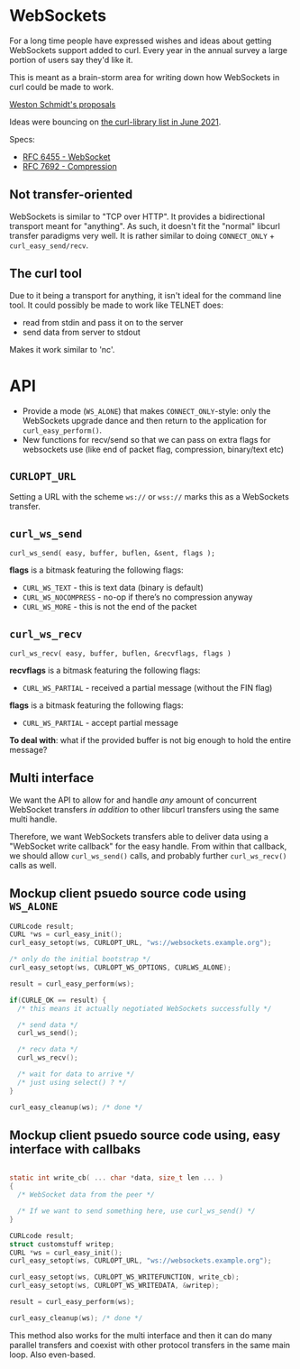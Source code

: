 # WebSockets

For a long time people have expressed wishes and ideas about getting WebSockets support added to curl. Every year in the annual survey a large portion of users say they'd like it.

This is meant as a brain-storm area for writing down how WebSockets in curl could be made to work.

[Weston Schmidt's proposals](https://github.com/schmidtw/curl-websocket-proposal)

Ideas were bouncing on [the curl-library list in June 2021](https://curl.se/mail/lib-2021-06/).

Specs:

- [RFC 6455 - WebSocket](https://datatracker.ietf.org/doc/html/rfc6455)
- [RFC 7692 - Compression](https://datatracker.ietf.org/doc/html/rfc7692)

## Not transfer-oriented

WebSockets is similar to "TCP over HTTP". It provides a bidirectional transport meant for "anything". As such, it doesn't fit the "normal" libcurl transfer paradigms very well. It is rather similar to doing `CONNECT_ONLY` + `curl_easy_send/recv`.

## The curl tool

Due to it being a transport for anything, it isn't ideal for the command line tool. It could possibly be made to work like TELNET does:

 - read from stdin and pass it on to the server
 - send data from server to stdout

Makes it work similar to 'nc'.

# API

- Provide a mode (`WS_ALONE`) that makes `CONNECT_ONLY`-style: only the
  WebSockets upgrade dance and then return to the application for
  `curl_easy_perform()`.
- New functions for recv/send so that we can pass on extra flags for
  websockets use (like end of packet flag, compression, binary/text etc)

## `CURLOPT_URL`

Setting a URL with the scheme `ws://` or `wss://` marks this as a WebSockets
transfer.

## `curl_ws_send`

    curl_ws_send( easy, buffer, buflen, &sent, flags );

**flags** is a bitmask featuring the following flags:

- `CURL_WS_TEXT` - this is text data (binary is default)
- `CURL_WS_NOCOMPRESS` - no-op if there’s no compression anyway
- `CURL_WS_MORE` - this is not the end of the packet

## `curl_ws_recv`

    curl_ws_recv( easy, buffer, buflen, &recvflags, flags )

**recvflags** is a bitmask featuring the following flags:

- `CURL_WS_PARTIAL` - received a partial message (without the FIN flag)

**flags** is a bitmask featuring the following flags:

- `CURL_WS_PARTIAL` - accept partial message

**To deal with**: what if the provided buffer is not big enough to hold the
entire message?

## Multi interface

We want the API to allow for and handle *any* amount of concurrent WebSocket
transfers *in addition* to other libcurl transfers using the same multi
handle.

Therefore, we want WebSockets transfers able to deliver data using a
"WebSocket write callback" for the easy handle. From within that callback, we
should allow `curl_ws_send()` calls, and probably further `curl_ws_recv()`
calls as well.

## Mockup client psuedo source code using `WS_ALONE`

~~~c
CURLcode result;
CURL *ws = curl_easy_init();
curl_easy_setopt(ws, CURLOPT_URL, "ws://websockets.example.org");

/* only do the initial bootstrap */
curl_easy_setopt(ws, CURLOPT_WS_OPTIONS, CURLWS_ALONE);

result = curl_easy_perform(ws);

if(CURLE_OK == result) {
  /* this means it actually negotiated WebSockets successfully */

  /* send data */
  curl_ws_send();

  /* recv data */
  curl_ws_recv();

  /* wait for data to arrive */
  /* just using select() ? */
}

curl_easy_cleanup(ws); /* done */
~~~

## Mockup client psuedo source code using, easy interface with callbaks

~~~c

static int write_cb( ... char *data, size_t len ... ) 
{
  /* WebSocket data from the peer */

  /* If we want to send something here, use curl_ws_send() */
}

CURLcode result;
struct customstuff writep;
CURL *ws = curl_easy_init();
curl_easy_setopt(ws, CURLOPT_URL, "ws://websockets.example.org");

curl_easy_setopt(ws, CURLOPT_WS_WRITEFUNCTION, write_cb);
curl_easy_setopt(ws, CURLOPT_WS_WRITEDATA, &writep);

result = curl_easy_perform(ws);

curl_easy_cleanup(ws); /* done */
~~~

This method also works for the multi interface and then it can do many
parallel transfers and coexist with other protocol transfers in the same main
loop. Also even-based.
